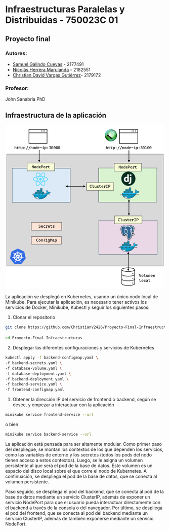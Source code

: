 # Infraestructuras Paralelas y Distribuidas - 750023C 01
## Proyecto final

### Autores:
- [Samuel Galindo Cuevas](https://github.com/SakyJoestar) - 2177491
- [Nicolás Herrera Marulanda](https://github.com/Herreran903) - 2182551
- [Christian David Vargas Gutiérrez](https://github.com/ChristianV2426/)- 2179172

### Profesor:
John Sanabria PhD


## Infraestructura de la aplicación

![Infraestructura de la aplicación](./frontend/public/k8s-schema.png)

La aplicación se desplegó en Kubernetes, usando un único nodo local de Minikube. Para ejecutar la aplicación, es necesario tener activos los servicios de Docker, Minikube, Kubectl y seguir los siguientes pasos:

1. Clonar el repositorio

```bash
git clone https://github.com/ChristianV2426/Proyecto-Final-Infraestructuras 

cd Proyecto-Final-Infraestructuras
```

2. Desplegar las diferentes configuraciones y servicios de Kubernetes

```bash
kubectl apply -f backend-configmap.yaml \
-f backend-secrets.yaml \
-f database-volume.yaml \
-f database-deployment.yaml \
-f backend-deployment.yaml \
-f backend-service.yaml \
-f frontend-configmap.yaml
```

1. Obtener la dirección IP del servicio de frontend o backend, según se desee, y empezar a interactuar con la aplicación

```bash
minikube service frontend-service --url
```
o bien
```bash
minikube service backend-service --url
```

La aplicación está pensada para ser altamente modular. Como primer paso del despliegue, se montan los contextos de los que dependen los servicios, como las variables de entorno y los secretos (todos los pods del nodo tienen acceso a estos contextos). Luego, se le asigna un volumen persistente al que será el pod de la base de datos. Este volumen es un espacio del disco local sobre el que corre el nodo de Kubernetes. A continuación, se despliega el pod de la base de datos, que se conecta al volumen persistente.

Paso seguido, se despliega el pod del backend, que se conecta al pod de la base de datos mediante un servicio ClusterIP, además de exponer un servicio NodePort para que el usuario pueda interactuar directamente con el backend a través de la consola o del navegador. Por último, se despliega el pod del frontend, que se conecta al pod del backend mediante un servicio ClusterIP, además de también exponerse mediante un servicio NodePort.
